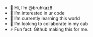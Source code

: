 - 👋 Hi, I’m @bruhkaz8
- 👀 I’m interested in ur code
- 🌱 I’m currently learning this world
- 💞️ I’m looking to collaborate in my cab
- ⚡ Fun fact: Github making this for me.

<!---
bruhkaz8/bruhkaz8 is a ✨ special ✨ repository because its `README.md` (this file) appears on your GitHub profile.
You can click the Preview link to take a look at your changes.
--->
